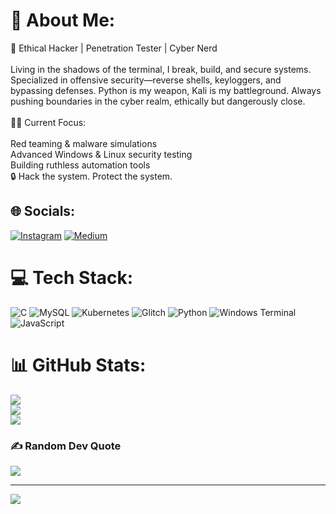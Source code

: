 # 💫 About Me:
👾 Ethical Hacker | Penetration Tester | Cyber Nerd<br><br>Living in the shadows of the terminal, I break, build, and secure systems. Specialized in offensive security—reverse shells, keyloggers, and bypassing defenses. Python is my weapon, Kali is my battleground. Always pushing boundaries in the cyber realm, ethically but dangerously close.<br><br>👨‍💻 Current Focus:<br><br>Red teaming & malware simulations<br>Advanced Windows & Linux security testing<br>Building ruthless automation tools<br>🔒 Hack the system. Protect the system.


## 🌐 Socials:
[![Instagram](https://img.shields.io/badge/Instagram-%23E4405F.svg?logo=Instagram&logoColor=white)](https://instagram.com/cyphertrax) [![Medium](https://img.shields.io/badge/Medium-12100E?logo=medium&logoColor=white)](https://medium.com/@cyphertrax) 

# 💻 Tech Stack:
![C](https://img.shields.io/badge/c-%2300599C.svg?style=flat-square&logo=c&logoColor=white) ![MySQL](https://img.shields.io/badge/mysql-4479A1.svg?style=flat-square&logo=mysql&logoColor=white) ![Kubernetes](https://img.shields.io/badge/kubernetes-%23326ce5.svg?style=flat-square&logo=kubernetes&logoColor=white) ![Glitch](https://img.shields.io/badge/glitch-%233333FF.svg?style=flat-square&logo=glitch&logoColor=white) ![Python](https://img.shields.io/badge/python-3670A0?style=flat-square&logo=python&logoColor=ffdd54) ![Windows Terminal](https://img.shields.io/badge/Windows%20Terminal-%234D4D4D.svg?style=flat-square&logo=windows-terminal&logoColor=white) ![JavaScript](https://img.shields.io/badge/javascript-%23323330.svg?style=flat-square&logo=javascript&logoColor=%23F7DF1E)
# 📊 GitHub Stats:
![](https://github-readme-stats.vercel.app/api?username=cyphertrax&theme=chartreuse-dark&hide_border=false&include_all_commits=false&count_private=false)<br/>
![](https://github-readme-streak-stats.herokuapp.com/?user=cyphertrax&theme=chartreuse-dark&hide_border=false)<br/>
![](https://github-readme-stats.vercel.app/api/top-langs/?username=cyphertrax&theme=chartreuse-dark&hide_border=false&include_all_commits=false&count_private=false&layout=compact)

### ✍️ Random Dev Quote
![](https://quotes-github-readme.vercel.app/api?type=horizontal&theme=radical)

---
[![](https://visitcount.itsvg.in/api?id=cyphertrax&icon=8&color=0)](https://visitcount.itsvg.in)
